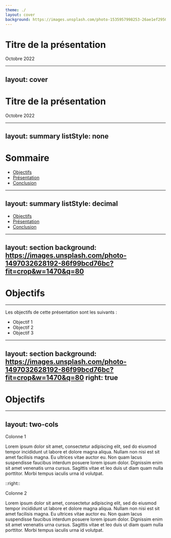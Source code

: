 ```yaml
---
theme: ./
layout: cover
background: https://images.unsplash.com/photo-1535957998253-26ae1ef29506?fit=crop&w=736&q=80
---
```


# Titre de la présentation

Octobre 2022

---
layout: cover
---

# Titre de la présentation

Octobre 2022

---
layout: summary
listStyle: none
---

# Sommaire

- <carbon-ai-status-complete/> [Objectifs](#objectifs)
- <carbon-ai-status/> [Présentation](#presentation)
- <carbon-ai-status-failed/> [Conclusion](#conclusion)

---
layout: summary
listStyle: decimal
---

- <carbon-ai-status-complete/> [Objectifs](#objectifs)
- <carbon-ai-status/> [Présentation](#presentation)
- <carbon-ai-status-failed/> [Conclusion](#conclusion)

---
layout: section
background: https://images.unsplash.com/photo-1497032628192-86f99bcd76bc?fit=crop&w=1470&q=80
---
# Objectifs

---

Les objectifs de cette présentation sont les suivants :
- Objectif 1
- Objectif 2
- Objectif 3

---
layout: section
background: https://images.unsplash.com/photo-1497032628192-86f99bcd76bc?fit=crop&w=1470&q=80
right: true
---

# Objectifs

---
layout: two-cols
---

Colonne 1

Lorem ipsum dolor sit amet, consectetur adipiscing elit, sed do eiusmod tempor incididunt ut labore et dolore magna aliqua. Nullam non nisi est sit amet facilisis magna. Eu ultrices vitae auctor eu. Non quam lacus suspendisse faucibus interdum posuere lorem ipsum dolor. Dignissim enim sit amet venenatis urna cursus. Sagittis vitae et leo duis ut diam quam nulla porttitor. Morbi tempus iaculis urna id volutpat.

::right::

Colonne 2

Lorem ipsum dolor sit amet, consectetur adipiscing elit, sed do eiusmod tempor incididunt ut labore et dolore magna aliqua. Nullam non nisi est sit amet facilisis magna. Eu ultrices vitae auctor eu. Non quam lacus suspendisse faucibus interdum posuere lorem ipsum dolor. Dignissim enim sit amet venenatis urna cursus. Sagittis vitae et leo duis ut diam quam nulla porttitor. Morbi tempus iaculis urna id volutpat.